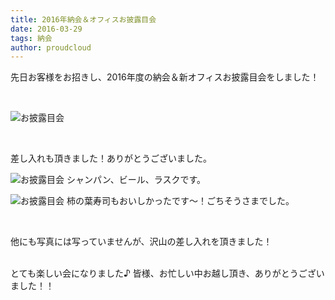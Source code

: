 ```yaml
---
title: 2016年納会＆オフィスお披露目会 
date: 2016-03-29
tags: 納会 
author: proudcloud
---
```


先日お客様をお招きし、2016年度の納会＆新オフィスお披露目会をしました！

<br>

![お披露目会](./2016/0329_nuokai/noukai1.JPG)

<br>

差し入れも頂きました！ありがとうございました。


![お披露目会](./2016/0329_nuokai/noukai2.JPG)
シャンパン、ビール、ラスクです。

![お披露目会](./2016/0329_nuokai/noukai3.JPG)
柿の葉寿司もおいしかったです〜！ごちそうさまでした。

<br>

他にも写真には写っていませんが、沢山の差し入れを頂きました！


<br>
とても楽しい会になりました♪
皆様、お忙しい中お越し頂き、ありがとうございました！！